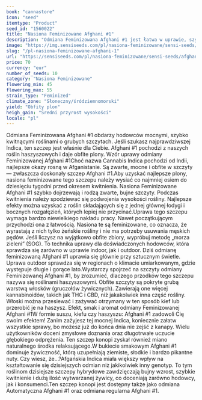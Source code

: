 ```yaml
---
book: "cannastore"
icon: "seed"
itemtype: "Product"
seed_id: "1560022"
title: "Nasiona Feminizowane Afghani #1"
description: "Odmiana Feminizowana Afghani #1 jest łatwa w uprawie, szybko kwitnie i doskonale nadaje się do produkcji haszyszu. To Indica dla każdego!"
image: "https://img.sensiseeds.com/pl/nasiona-feminizowane/sensi-seeds/afghani-1-feminizowane-image.png"
slug: "/pl-nasiona-feminizowane-afghani-1"
url: "https://sensiseeds.com/pl/nasiona-feminizowane/sensi-seeds/afghani-1-feminizowane?a_aid=cannastore"
price: 70
currency: "eur"
number_of_seeds: 10
category: "Nasiona Feminizowane"
flowering_min: 45
flowering_max: 55
strain_type: "Feminized"
climate_zone: "Słoneczny/śródziemnomorski"
yield: "Obfity plon"
heigh_gain: "Średni przyrost wysokości"
locale: "pl"
---
```

Odmiana Feminizowana Afghani #1 obdarzy hodowców mocnymi, szybko kwitnącymi roślinami o grubych szczytach. Jeśli szukasz najprawdziwszej Indica, ten szczep jest właśnie dla Ciebie. Afghani #1 pochodzi z naszych roślin haszyszowych i daje obfite plony. Wzór uprawy odmiany Feminizowanej Afghani #1Choć nazwa Cannabis Indica pochodzi od Indii, najlepsze okazy rosną w Afganistanie. Są zwarte, mocne i obfite w szczyty — zwłaszcza doskonały szczep Afghani #1.Aby uzyskać najlepsze plony, nasiona feminizowane tego szczepu należy wysiać co najmniej osiem do dziesięciu tygodni przed okresem kwitnienia. Nasiona Feminizowane Afghani #1 szybko dojrzewają i rodzą zwarte, bujne szczyty. Podczas kwitnienia należy spodziewać się podwojenia wysokości rośliny. Najlepsze efekty można uzyskać z roślin składających się z jednej głównej łodygi i bocznych rozgałęzień, których lepiej nie przycinać.Uprawa tego szczepu wymaga bardzo niewielkiego nakładu pracy. Nawet początkującym przychodzi ona z łatwością. Nasiona te są feminizowane, co oznacza, że wyrastają z nich tylko żeńskie rośliny i nie ma potrzeby usuwania męskich pędów. Jeśli liczysz na wyjątkowo obfite zbiory, wypróbuj metodę „morza zieleni” (SOG). To technika uprawy dla doświadczonych hodowców, która sprawdza się zarówno w uprawie indoor, jak i outdoor. Dziś odmianę feminizowaną Afghani #1 uprawia się głównie przy sztucznym świetle. Uprawa outdoor sprawdza się w regionach o klimacie umiarkowanym, gdzie występuje długie i gorące lato.Wystarczy spojrzeć na szczyty odmiany Feminizowanej Afghani #1, by zrozumieć, dlaczego przodków tego szczepu nazywa się roślinami haszyszowymi. Obfite szczyty są pokryte grubą warstwą włosków (gruczołów żywicznych). Zawierają one więcej kannabinoidów, takich jak THC i CBD, niż jakakolwiek inna część rośliny. Włoski można przesiewać i zażywać otrzymany w ten sposób kief lub przerobić je na haszysz. Efekt, smak i aromat odmiany Feminizowanej Afghani #1W formie suszu, kiefu czy haszyszu: Afghani #1 zadowoli Cię swoim efektem! Zanim zażyjesz tej mocnej Indica, koniecznie załatw wszystkie sprawy, bo możesz już do końca dnia nie zejść z kanapy. Wielu użytkowników doceni zmysłowe doznania oraz długotrwałe uczucie głębokiego odprężenia. Ten szczep konopi zyskał również miano naturalnego środka relaksującego.W bukiecie smakowym Afghani #1 dominuje żywiczność, którą uzupełniają ziemiste, słodkie i bardzo pikantne nuty. Czy wiesz, że…?Afgańskia Indica miała większy wpływ na kształtowanie się dzisiejszych odmian niż jakikolwiek inny genotyp. To tym roślinom dzisiejsze szczepy hybrydowe zawdzięczają bujny wzrost, szybkie kwitnienie i dużą ilość wytwarzanej żywicy, co doceniają zarówno hodowcy, jak i konsumenci.Ten szczep konopi jest dostępny także jako odmiana Automatyczna Afghani #1 oraz odmiana regularna Afghani #1.
